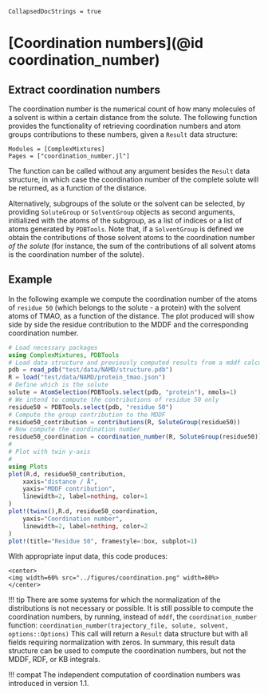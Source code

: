 ```@meta
CollapsedDocStrings = true
```

# [Coordination numbers](@id coordination_number)

## Extract coordination numbers

The coordination number is the numerical count of how many molecules of a solvent is within a certain distance 
from the solute. The following function provides the functionality of retrieving coordination numbers and atom
groups contributions to these numbers, given a `Result` data structure: 

```@autodocs
Modules = [ComplexMixtures]
Pages = ["coordination_number.jl"]
```

The function can be called without any argument besides the `Result` data structure, in which case the coordination number of the complete solute will 
be returned, as a function of the distance. 

Alternatively, subgroups of the solute or the solvent can be selected, by providing `SoluteGroup` or `SolventGroup` objects as second arguments, 
initialized with the atoms of the subgroup, as a list of indices or a list of atoms generated by `PDBTools`. Note that, if a `SolventGroup`
is defined we obtain the contributions of those solvent atoms to the coordination number *of the solute* (for instance, the sum of the
contributions of all solvent atoms is the coordination number of the solute). 

## Example

In the following example we compute the coordination number of the atoms of `residue 50` (which belongs to the solute - a protein) with the solvent atoms of TMAO, as a function of the distance. The plot produced will show side by side the residue contribution to the MDDF and the corresponding coordination number.

```julia
# Load necessary packages
using ComplexMixtures, PDBTools 
# Load data structure and previously computed results from a mddf calculation 
pdb = read_pdb("test/data/NAMD/structure.pdb")
R = load("test/data/NAMD/protein_tmao.json")
# Define which is the solute
solute = AtomSelection(PDBTools.select(pdb, "protein"), nmols=1)
# We intend to compute the contributions of residue 50 only
residue50 = PDBTools.select(pdb, "residue 50")
# Compute the group contribution to the MDDF
residue50_contribution = contributions(R, SoluteGroup(residue50))
# Now compute the coordination number
residue50_coordination = coordination_number(R, SoluteGroup(residue50))
#
# Plot with twin y-axis
#
using Plots 
plot(R.d, residue50_contribution,
    xaxis="distance / Å", 
    yaxis="MDDF contribution", 
    linewidth=2, label=nothing, color=1
)
plot!(twinx(),R.d, residue50_coordination, 
    yaxis="Coordination number", 
    linewidth=2, label=nothing, color=2
)
plot!(title="Residue 50", framestyle=:box, subplot=1)
```

With appropriate input data, this code produces:

```@raw html
<center>
<img width=60% src="../figures/coordination.png" width=80%>
</center>
```
!!! tip
    There are some systems for which the normalization of the distributions is not 
    necessary or possible. It is still possible to compute the coordination numbers,
    by running, instead of `mddf`, the `coordination_number` function:
    ```
    coordination_number(trajectory_file, solute, solvent, options::Options)
    ```
    This call will return a `Result` data structure but with all fields requiring 
    normalization with zeros. In summary, this result
    data structure can be used to compute the coordination numbers, but not the MDDF, RDF, or KB integrals.

!!! compat
    The independent computation of coordination numbers was introduced in version 1.1.

